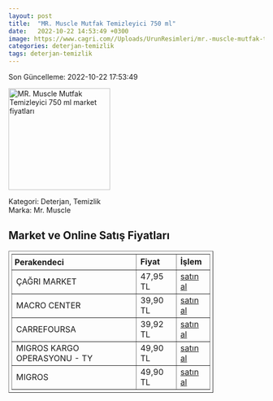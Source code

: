 ```yaml
---
layout: post
title:  "MR. Muscle Mutfak Temizleyici 750 ml"
date:   2022-10-22 14:53:49 +0300
image: https://www.cagri.com//Uploads/UrunResimleri/mr.-muscle-mutfak-temizleyici-750-ml-59e602.jpg
categories: deterjan-temizlik
tags: deterjan-temizlik
---
```


Son Güncelleme: 2022-10-22 17:53:49

<img src="https://www.cagri.com//Uploads/UrunResimleri/mr.-muscle-mutfak-temizleyici-750-ml-59e602.jpg" width="200" alt="MR. Muscle Mutfak Temizleyici 750 ml market fiyatları" />

Kategori: Deterjan, Temizlik
<br />
Marka: Mr. Muscle

<h2>Market ve Online Satış Fiyatları</h2>

<table border="1" style="padding: 5px;width:80%;">
  <tr>
    <td style="padding: 5px;"><strong>Perakendeci</strong></td>
    <td><strong>Fiyat</strong></td>
    <td><strong>İşlem</strong></td>
  </tr>
  <tr>
              <td title="Çağrı Market">ÇAĞRI MARKET</td>
              <td>47,95 TL</td>
              <td><a title="Çağrı Market" target="_blank" href="https://www.cagri.com/mr-muscle-mutfak-temizleyici-750-ml">satın al</a></td>
            </tr><tr>
              <td title="Macro Center">MACRO CENTER</td>
              <td>39,90 TL</td>
              <td><a title="Macro Center" target="_blank" href="https://www.macrocenter.com.tr/mr-muscle-mutfak-temizleyici-portakal-kokulu-750-ml-p-1d4f395">satın al</a></td>
            </tr><tr>
              <td title="CarrefourSA">CARREFOURSA</td>
              <td>39,92 TL</td>
              <td><a title="CarrefourSA" target="_blank" href="https://www.carrefoursa.com/mr-muscle-advanced-power-mutfak-temizleyici-portakal-750-ml-p-30074873">satın al</a></td>
            </tr><tr>
              <td title="Trendyol/Migros Kargo Operasyonu">MIGROS KARGO OPERASYONU - TY</td>
              <td>49,90 TL</td>
              <td><a title="Trendyol/Migros Kargo Operasyonu" target="_blank" href="https://www.trendyol.com/mr-muscle/advanced-power-mutfak-temizleyici-portakal-750-ml-p-131417511">satın al</a></td>
            </tr><tr>
              <td title="Migros">MIGROS</td>
              <td>49,90 TL</td>
              <td><a title="Migros" target="_blank" href="https://www.migros.com.tr/mr-muscle-advanced-power-mutfak-temizleyici-portakal-750ml-p-1d4f395">satın al</a></td>
            </tr>
</table>
